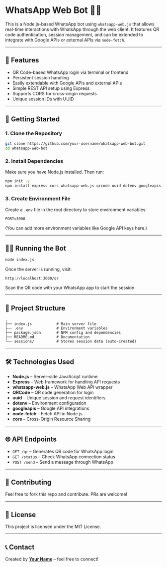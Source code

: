# WhatsApp Web Bot 🤖💬

This is a Node.js-based WhatsApp bot using `whatsapp-web.js` that allows real-time interactions with WhatsApp through the web client. It features QR code authentication, session management, and can be extended to integrate with Google APIs or external APIs via `node-fetch`.

---

## 🔧 Features

- QR Code-based WhatsApp login via terminal or frontend
- Persistent session handling
- Easily extendable with Google APIs and external APIs
- Simple REST API setup using Express
- Supports CORS for cross-origin requests
- Unique session IDs with UUID

---

## 🚀 Getting Started

### 1. Clone the Repository

```bash
git clone https://github.com/your-username/whatsapp-web-bot.git
cd whatsapp-web-bot
```

### 2. Install Dependencies

Make sure you have Node.js installed. Then run:

```bash
npm init -y
npm install express cors whatsapp-web.js qrcode uuid dotenv googleapis node-fetch
```

### 3. Create Environment File

Create a `.env` file in the root directory to store environment variables:

```env
PORT=3000
```

(You can add more environment variables like Google API keys here.)

---

## 🏃‍♂️ Running the Bot

```bash
node index.js
```

Once the server is running, visit:

```
http://localhost:3000/qr
```

Scan the QR code with your WhatsApp app to start the session.

---

## 📁 Project Structure

```
.
├── index.js           # Main server file
├── .env               # Environment variables
├── package.json       # NPM config and dependencies
├── README.md          # Documentation
└── sessions/          # Stores session data (auto-created)
```

---

## 🛠️ Technologies Used

- **Node.js** – Server-side JavaScript runtime
- **Express** – Web framework for handling API requests
- **whatsapp-web.js** – WhatsApp Web API wrapper
- **QRCode** – QR code generation for login
- **uuid** – Unique session and request identifiers
- **dotenv** – Environment configuration
- **googleapis** – Google API integrations
- **node-fetch** – Fetch API in Node.js
- **cors** – Cross-Origin Resource Sharing

---

## 🌐 API Endpoints

- `GET /qr` – Generates QR code for WhatsApp login
- `GET /status` – Check WhatsApp connection status
- `POST /send` – Send a message through WhatsApp

---

## 🤝 Contributing

Feel free to fork this repo and contribute. PRs are welcome!

---

## 📄 License

This project is licensed under the MIT License.

---

## 📞 Contact

Created by **[Your Name](https://github.com/your-username)** – feel free to connect!